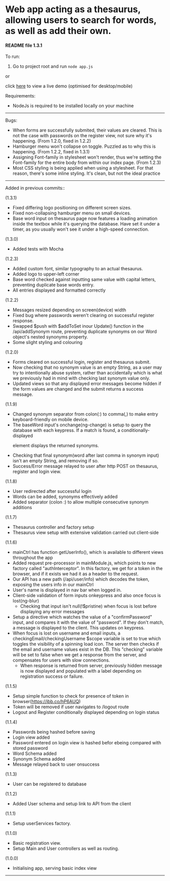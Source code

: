 # Web app acting as a thesaurus, allowing users to search for words, as well as add their own.

#### README file 1.3.1


To run:

1) Go to project root and run
`node app.js`

or 

click [here](https://thesaurus-app-spa.herokuapp.com/thesaurus/) to view a live demo
(optimised for desktop/mobile)


Requirements:

- NodeJs is required to be installed locally on your machine

---

Bugs:
- When forms are successfully submited, their values are cleared. This is not the case with passwords on the register view, not sure why it's happening. (From 1.2.0, fixed in 1.2.2)
- Hamburger menu won't collapse on toggle. Puzzled as to why this is happening. (From 1.2.2, fixed in 1.3.1)
- Assigning Font-family in stylesheet won't render, thus we're setting the Font-family for the entire body from within our index page. (From 1.2.3)
- Most CSS styling is being applied when using a stylesheet. For that reason, there's some inline styling. It's clean, but not the ideal practice

---

Added in previous commits::

(1.3.1)
- Fixed differing logo positioning on different screen sizes.
- Fixed non-collapsing hamburger menu on small devices.
- Base word input on thesaurus page now features a loading animation inside the textbox while it's querying the database. Have set it under a timer, as you usually won't see it under a high-speed connection.

(1.3.0)
- Added tests with Mocha

(1.2.3)
- Added custom font, similar typography to an actual thesaurus.
- Added logo to upper-left corner
- Base word checked against inputting same value with capital letters, preventing duplicate base words entry.
- All entries displayed and formatted correctly

(1.2.2)
- Messages resized depending on screen(device) width
- Fixed bug where passwords weren't clearing on successful register response.
- Swapped $push with $addToSet inour Update() function in the /api/addSynonym route, preventing duplicate synonyms on our Word object's nested synonyms property.
- Some slight styling and colouring

(1.2.0)
- Forms cleared on successful login, register and thesaurus submit.
- Now checking that no synonym value is an empty String, as a user may try to intentionally abuse system, rather than accidentally which is what we previously had in mind with checking last synonym value only.
- Updated views so that any displayed error messages become hidden if the form values are changed and the submit returns a success message.

(1.1.9)
- Changed synonym separator from colon(:) to comma(,) to make entry keyboard-friendly on mobile device.
- The baseWord input's onchange(ng-change) is setup to query the database with each keypress.
	If a match is found, a conditionally-displayed <p> element displays the returned synonyms.
- Checking that final synonym(word after last comma in synonym input) isn't an empty String, and removing if so.
- Success/Error message relayed to user after http POST on thesaurus, register and login view.


(1.1.8)
- User redirected after successful login
- Words can be added, synonyms effectively added
- Added separator (colon :) to allow multiple consecutive synonym additions

(1.1.7)
- Thesaurus controller and factory setup
- Thesaurus view setup with extensive validation carried out client-side

(1.1.6)
- mainCtrl has function getUserInfo(), which is available to different views throughout the app
- Added request pre-processor in mainModule.js, which points to new factory called "authInterceptor". In this factory, we get for a token in the browser, and if it exists we had it as a header to the request.
- Our API has a new path (/api/user/info) which decodes the token, exposing the users info in our mainCtrl
- User's name is displayed in nav bar when logged in.
- Client-side validation of form inputs onkeypress and also once focus is lost(ng-blur)
	- Checking that input isn't null(!$pristine) when focus is lost before displaying any error messages
- Setup a directive which watches the value of a "confirmPassword" input, and compares it with the value of "password". If they don't match, a message is displayed to the client. This updates on keypress.
- When focus is lost on username and email inputs, a checkingEmail/checkingUsername $scope variable is set to true which toggles the visibility of a spinning load icon. The server then checks if the email and username values exist in the DB. This "checking" variable will be set to false when we get a response from the server, and compensates for users with slow connections.
	- When response is returned from server, previously hidden message is now displayed and populated with a label depending on registration success or failure.

(1.1.5)
- Setup simple function to check for presence of token in browser(https://ibb.co/hP6AUQ)
- Token will be removed if user navigates to /logout route 
- Logout and Register conditionally displayed depending on login status

(1.1.4)
- Passwords being hashed before saving
- Login view added
- Password entered on login view is hashed befor ebeing compared with stored password
- Word Schema added
- Synonym Schema added
- Message relayed back to user onsuccess

(1.1.3)
- User can be registered to database

(1.1.2) 
- Added User schema and setup link to API from the client

(1.1.1) 
- Setup userServices factory.

(1.1.0) 
- Basic registration view.
- Setup Main and User controllers as well as routing.

(1.0.0) 
- Initialising app, serving basic index view

---
